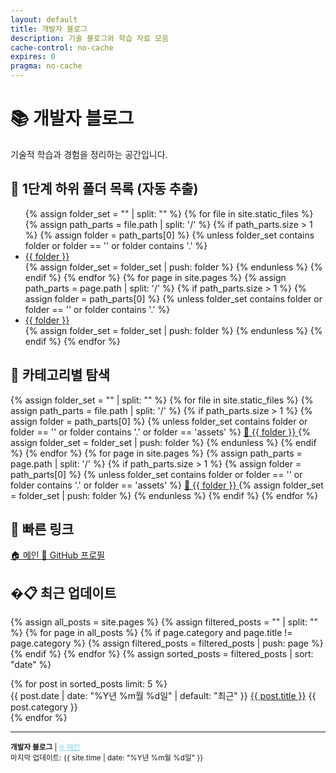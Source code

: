 ```yaml
---
layout: default
title: 개발자 블로그
description: 기술 블로그와 학습 자료 모음
cache-control: no-cache
expires: 0
pragma: no-cache
---
```



# 📚 개발자 블로그

기술적 학습과 경험을 정리하는 공간입니다.

<div>
  <h2>📁 1단계 하위 폴더 목록 (자동 추출)</h2>
  <ul>
    {% assign folder_set = "" | split: "" %}
    {% for file in site.static_files %}
      {% assign path_parts = file.path | split: '/' %}
      {% if path_parts.size > 1 %}
        {% assign folder = path_parts[0] %}
        {% unless folder_set contains folder or folder == '' or folder contains '.' %}
          <li><a href="{{ site.baseurl }}/{{ folder }}/">{{ folder }}</a></li>
          {% assign folder_set = folder_set | push: folder %}
        {% endunless %}
      {% endif %}
    {% endfor %}
    {% for page in site.pages %}
      {% assign path_parts = page.path | split: '/' %}
      {% if path_parts.size > 1 %}
        {% assign folder = path_parts[0] %}
        {% unless folder_set contains folder or folder == '' or folder contains '.' %}
          <li><a href="{{ site.baseurl }}/{{ folder }}/">{{ folder }}</a></li>
          {% assign folder_set = folder_set | push: folder %}
        {% endunless %}
      {% endif %}
    {% endfor %}
  </ul>
  <!-- 디버깅: 추출된 폴더 목록 -->
  <!-- {{ folder_set | join: ', ' }} -->
</div>

<div class="nav-sections">
  <div class="section-card">
    <h2>📂 카테고리별 탐색</h2>
    <div class="folder-links">
      {% assign folder_set = "" | split: "" %}
      {% for file in site.static_files %}
        {% assign path_parts = file.path | split: '/' %}
        {% if path_parts.size > 1 %}
          {% assign folder = path_parts[0] %}
          {% unless folder_set contains folder or folder == '' or folder contains '.' or folder == 'assets' %}
            <a href="{{ site.baseurl }}/{{ folder }}/" class="folder-link">
              <span class="folder-icon">📁</span>
              <span class="folder-name">{{ folder }}</span>
            </a>
            {% assign folder_set = folder_set | push: folder %}
          {% endunless %}
        {% endif %}
      {% endfor %}
      {% for page in site.pages %}
        {% assign path_parts = page.path | split: '/' %}
        {% if path_parts.size > 1 %}
          {% assign folder = path_parts[0] %}
          {% unless folder_set contains folder or folder == '' or folder contains '.' or folder == 'assets' %}
            <a href="{{ site.baseurl }}/{{ folder }}/" class="folder-link">
              <span class="folder-icon">📁</span>
              <span class="folder-name">{{ folder }}</span>
            </a>
            {% assign folder_set = folder_set | push: folder %}
          {% endunless %}
        {% endif %}
      {% endfor %}
    </div>
  </div>

  <div class="section-card">
    <h2>🔗 빠른 링크</h2>
    <div class="quick-links">
      <a href="https://c0z0c.github.io/" target="_blank">
        <span class="link-icon">🏠</span> 메인
      </a>
      <a href="https://github.com/c0z0c/blog" target="_blank">
        <span class="link-icon">📱</span> GitHub 프로필
      </a>
    </div>
  </div>
</div>

## �📋 최근 업데이트

{% assign all_posts = site.pages %}
{% assign filtered_posts = "" | split: "" %}
{% for page in all_posts %}
  {% if page.category and page.title != page.category %}
    {% assign filtered_posts = filtered_posts | push: page %}
  {% endif %}
{% endfor %}
{% assign sorted_posts = filtered_posts | sort: "date" %}

<div class="recent-posts">
  {% for post in sorted_posts limit: 5 %}
    <div class="recent-post-item">
      <span class="post-date">{{ post.date | date: "%Y년 %m월 %d일" | default: "최근" }}</span>
      <a href="{{ post.url | prepend: site.baseurl }}" class="post-title">{{ post.title }}</a>
      <span class="post-category">{{ post.category }}</span>
    </div>
  {% endfor %}
</div>

---

<div class="footer-info">
<small>
<strong>개발자 블로그</strong> | <a href="https://c0z0c.github.io/" target="_blank" style="color: #87ceeb;">🌐 메인</a><br>
마지막 업데이트: {{ site.time | date: "%Y년 %m월 %d일" }}
</small>
</div>
